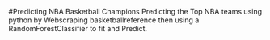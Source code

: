 #Predicting NBA Basketball Champions
Predicting the Top NBA teams using python by Webscraping basketballreference then using a RandomForestClassifier to fit and Predict.
